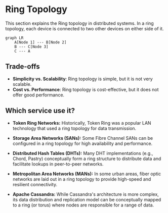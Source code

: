 # Ring Topology



This section explains the Ring topology in distributed systems. In a ring topology, each device is connected to two other devices on either side of it.

```mermaid
graph LR
    A[Node 1] --- B[Node 2]
    B --- C[Node 3]
    C --- A
```


## Trade-offs

- **Simplicity vs. Scalability**: Ring topology is simple, but it is not very scalable.
- **Cost vs. Performance**: Ring topology is cost-effective, but it does not offer good performance.

## Which service use it?

-   **Token Ring Networks:** Historically, Token Ring was a popular LAN technology that used a ring topology for data transmission.

-   **Storage Area Networks (SANs):** Some Fibre Channel SANs can be configured in a ring topology for high availability and performance.

-   **Distributed Hash Tables (DHTs):** Many DHT implementations (e.g., Chord, Pastry) conceptually form a ring structure to distribute data and facilitate lookups in peer-to-peer networks.

-   **Metropolitan Area Networks (MANs):** In some urban areas, fiber optic networks are laid out in a ring topology to provide high-speed and resilient connectivity.

-   **Apache Cassandra:** While Cassandra's architecture is more complex, its data distribution and replication model can be conceptually mapped to a ring (or torus) where nodes are responsible for a range of data.
